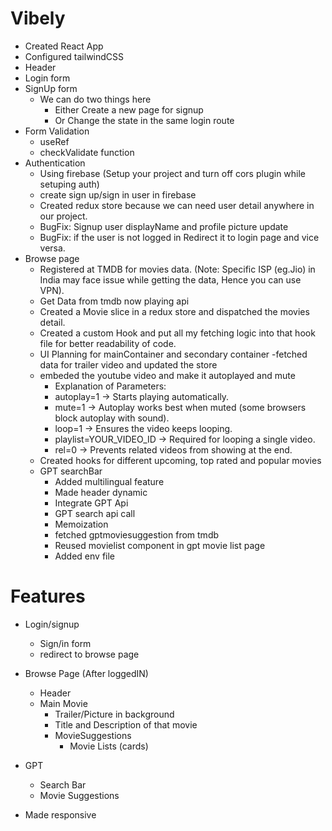 # Vibely
 - Created React App
 - Configured tailwindCSS
 - Header
 - Login form
 - SignUp form
    - We can do two things here
      - Either Create a new page for signup
      - Or Change the state in the same login route
 - Form Validation
   - useRef
   - checkValidate function
 - Authentication
   - Using firebase (Setup your project and turn off cors plugin while setuping auth)
   - create sign up/sign in user in firebase
   - Created redux store because we can need user detail anywhere in our project.
   - BugFix: Signup user displayName and profile picture update
   - BugFix: if the user is not logged in Redirect it to login page and vice versa.
 - Browse page
   - Registered at TMDB for movies data. (Note: Specific ISP (eg.Jio) in India may face issue while getting the data, Hence you can use VPN).
   - Get Data from tmdb now playing api
   - Created a Movie slice in a redux store and dispatched the movies detail.
   - Created a custom Hook and put all my fetching logic into that hook file for better readability of code.
   - UI Planning for mainContainer and secondary container
   -fetched data for trailer video and updated the store
   - embeded the youtube video and make it autoplayed and mute
     - Explanation of Parameters:
      - autoplay=1 → Starts playing automatically.
      - mute=1 → Autoplay works best when muted (some browsers block autoplay with sound).
      - loop=1 → Ensures the video keeps looping.
      - playlist=YOUR_VIDEO_ID → Required for looping a single video.
      - rel=0 → Prevents related videos from showing at the end.
   - Created hooks for different upcoming, top rated and popular movies
   - GPT searchBar
     - Added multilingual feature
     - Made header dynamic
     - Integrate GPT Api
     - GPT search api call
     - Memoization
     - fetched gptmoviesuggestion from tmdb
     - Reused movielist component in gpt movie list page
     - Added env file
     


# Features
 - Login/signup
    - Sign/in form
    - redirect to browse page
 - Browse Page (After loggedIN)
   - Header
   - Main Movie
      - Trailer/Picture in background
      - Title and Description of that movie
      - MovieSuggestions
         - Movie Lists (cards)
    
 - GPT
    - Search Bar
    - Movie Suggestions
 - Made responsive
